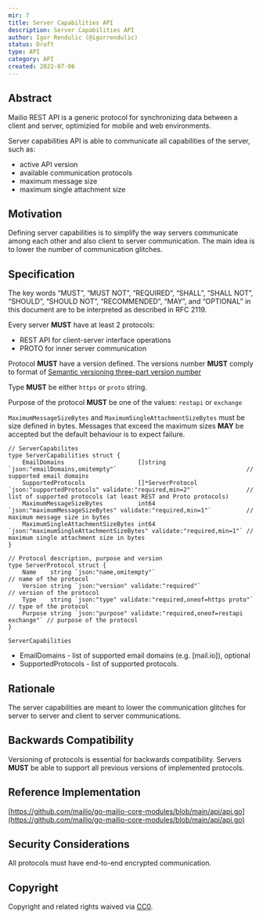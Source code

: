 ```yaml
---
mir: 7
title: Server Capabilities API
description: Server Capabilities API
author: Igor Rendulic (@igorrendulic)
status: Draft
type: API
category: API
created: 2022-07-06
---
```


## Abstract

Mailio REST API is a generic protocol for synchronizing data between a client and server, optimizied for mobile and web environments.

Server capabilities API is able to communicate all capabilities of the server, such as:

- active API version
- available communication protocols
- maximum message size
- maximum single attachment size

## Motivation

Defining server capabilities is to simplify the way servers communicate among each other and also client to server communication. The main idea is to lower the number of communication glitches.

## Specification

The key words “MUST”, “MUST NOT”, “REQUIRED”, “SHALL”, “SHALL NOT”, “SHOULD”, “SHOULD NOT”, “RECOMMENDED”, “MAY”, and “OPTIONAL” in this document are to be interpreted as described in RFC 2119.

Every server **MUST** have at least 2 protocols:

- REST API for client-server interface operations
- PROTO for inner server communication

Protocol **MUST** have a version defined. The versions number **MUST** comply to format of [Semantic versioning three-part version number](https://semver.org/)

Type **MUST** be either `https` or `proto` string.

Purpose of the protocol **MUST** be one of the values: `restapi` or `exchange`

`MaximumMessageSizeBytes` and `MaximumSingleAttachmentSizeBytes` must be size defined in bytes. Messages that exceed the maximum sizes **MAY** be accepted but the default behaviour is to expect failure.

```
// ServerCapabilites
type ServerCapabilities struct {
	EmailDomains                     []string          `json:"emailDomains,omitempty"`                                     // supported email domains
	SupportedProtocols               []*ServerProtocol `json:"supportedProtocols" validate:"required,min=2"`               // list of supported protocols (at least REST and Proto protocols)
	MaximumMessageSizeBytes          int64             `json:"maximumMessageSizeBytes" validate:"required,min=1"`          // maximum message size in bytes
	MaximumSingleAttachmentSizeBytes int64             `json:"maximumSingleAttachmentSizeBytes" validate:"required,min=1"` // maximum single attachment size in bytes
}

// Protocol description, purpose and version
type ServerProtocol struct {
	Name    string `json:"name,omitempty"`                                     // name of the protocol
	Version string `json:"version" validate:"required"`                        // version of the protocol
	Type    string `json:"type" validate:"required,oneof=https proto"`         // type of the protocol
	Purpose string `json:"purpose" validate:"required,oneof=restapi exchange"` // purpose of the protocol
}
```

`ServerCapabilities`

- EmailDomains - list of supported email domains (e.g. [mail.io]), optional
- SupportedProtocols - list of supported protocols.

## Rationale

The server capabilities are meant to lower the communication glitches for server to server and client to server communications.

## Backwards Compatibility

Versioning of protocols is essential for backwards compatibility. Servers **MUST** be able to support all previous versions of implemented protocols.

## Reference Implementation

[https://github.com/mailio/go-mailio-core-modules/blob/main/api/api.go](https://github.com/mailio/go-mailio-core-modules/blob/main/api/api.go)

## Security Considerations

All protocols must have end-to-end encrypted communication.

## Copyright

Copyright and related rights waived via [CC0](https://creativecommons.org/publicdomain/zero/1.0/).
